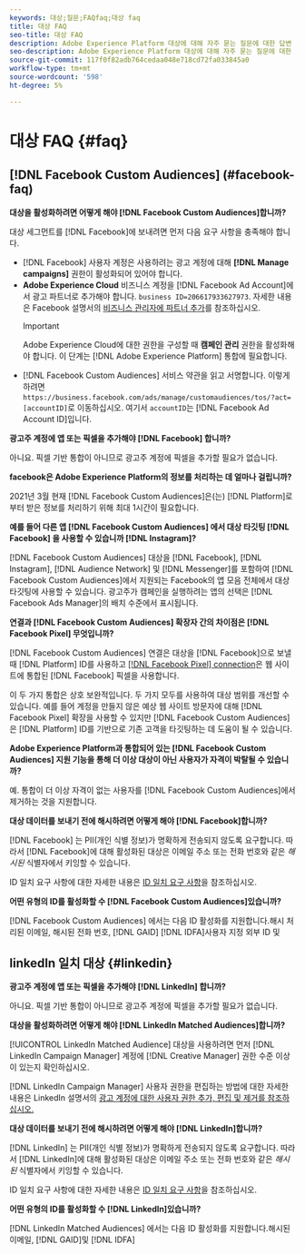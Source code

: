 ```yaml
---
keywords: 대상;질문;FAQfaq;대상 faq
title: 대상 FAQ
seo-title: 대상 FAQ
description: Adobe Experience Platform 대상에 대해 자주 묻는 질문에 대한 답변
seo-description: Adobe Experience Platform 대상에 대해 자주 묻는 질문에 대한 답변
source-git-commit: 117f0f82adb764cedaa048e718cd72fa033845a0
workflow-type: tm+mt
source-wordcount: '598'
ht-degree: 5%

---
```



# 대상 FAQ {#faq}

## [!DNL Facebook Custom Audiences] (#facebook-faq)

**대상을 활성화하려면 어떻게 해야  [!DNL Facebook Custom Audiences]합니까?**

대상 세그먼트를 [!DNL Facebook]에 보내려면 먼저 다음 요구 사항을 충족해야 합니다.

* [!DNL Facebook] 사용자 계정은 사용하려는 광고 계정에 대해 **[!DNL Manage campaigns]** 권한이 활성화되어 있어야 합니다.
* **Adobe Experience Cloud** 비즈니스 계정을 [!DNL Facebook Ad Account]에서 광고 파트너로 추가해야 합니다.  `business ID=206617933627973`. 자세한 내용은 Facebook 설명서의 [비즈니스 관리자에 파트너 추가](https://www.facebook.com/business/help/1717412048538897)를 참조하십시오.
   >[!IMPORTANT]
   >
   > Adobe Experience Cloud에 대한 권한을 구성할 때 **캠페인 관리** 권한을 활성화해야 합니다. 이 단계는 [!DNL Adobe Experience Platform] 통합에 필요합니다.
* [!DNL Facebook Custom Audiences] 서비스 약관을 읽고 서명합니다. 이렇게 하려면 `https://business.facebook.com/ads/manage/customaudiences/tos/?act=[accountID]`로 이동하십시오. 여기서 `accountID`는 [!DNL Facebook Ad Account ID]입니다.

**광고주 계정에 앱 또는 픽셀을 추가해야  [!DNL Facebook] 합니까?**

아니요. 픽셀 기반 통합이 아니므로 광고주 계정에 픽셀을 추가할 필요가 없습니다.

**facebook은 Adobe Experience Platform의 정보를 처리하는 데 얼마나 걸립니까?**

2021년 3월 현재 [!DNL Facebook Custom Audiences]은(는) [!DNL Platform]로부터 받은 정보를 처리하기 위해 최대 1시간이 필요합니다.

**예를 들어 다른 앱 [!DNL Facebook Custom Audiences] 에서 대상 타깃팅 [!DNL Facebook] 을 사용할 수 있습니까 [!DNL Instagram]?**

[!DNL Facebook Custom Audiences] 대상을 [!DNL Facebook], [!DNL Instagram], [!DNL Audience Network] 및 [!DNL Messenger]를 포함하여 [!DNL Facebook Custom Audiences]에서 지원되는 Facebook의 앱 모음 전체에서 대상 타깃팅에 사용할 수 있습니다. 광고주가 캠페인을 실행하려는 앱의 선택은 [!DNL Facebook Ads Manager]의 배치 수준에서 표시됩니다.

**연결과  [!DNL Facebook Custom Audiences] 확장자 간의 차이점은  [!DNL Facebook Pixel] 무엇입니까?**

[!DNL Facebook Custom Audiences] 연결은 대상을 [!DNL Facebook]으로 보낼 때 [!DNL Platform] ID를 사용하고 [[!DNL Facebook Pixel] connection](../destinations/catalog/advertising/facebook-pixel.md)은 웹 사이트에 통합된 [!DNL Facebook] 픽셀을 사용합니다.

이 두 가지 통합은 상호 보완적입니다. 두 가지 모두를 사용하여 대상 범위를 개선할 수 있습니다. 예를 들어 계정을 만들지 않은 예상 웹 사이트 방문자에 대해 [!DNL Facebook Pixel] 확장을 사용할 수 있지만 [!DNL Facebook Custom Audiences]은 [!DNL Platform] ID를 기반으로 기존 고객을 타깃팅하는 데 도움이 될 수 있습니다.

**Adobe Experience Platform과 통합되어 있는  [!DNL Facebook Custom Audiences] 지원 기능을 통해 더 이상 대상이 아닌 사용자가 자격이 박탈될 수 있습니까?**

예. 통합이 더 이상 자격이 없는 사용자를 [!DNL Facebook Custom Audiences]에서 제거하는 것을 지원합니다.

**대상 데이터를 보내기 전에 해시하려면 어떻게 해야  [!DNL Facebook]합니까?**

[!DNL Facebook] 는 PII(개인 식별 정보)가 명확하게 전송되지 않도록 요구합니다. 따라서 [!DNL Facebook]에 대해 활성화된 대상은 이메일 주소 또는 전화 번호와 같은 *해시된* 식별자에서 키잉할 수 있습니다.

ID 일치 요구 사항에 대한 자세한 내용은 [ID 일치 요구 사항](catalog/social/facebook.md#id-matching-requirements)을 참조하십시오.

**어떤 유형의 ID를 활성화할 수  [!DNL Facebook Custom Audiences]있습니까?**

[!DNL Facebook Custom Audiences] 에서는 다음 ID 활성화를 지원합니다.해시 처리된 이메일, 해시된 전화 번호,  [!DNL GAID] [!DNL IDFA]사용자 지정 외부 ID 및

## linkedIn 일치 대상 {#linkedin}

**광고주 계정에 앱 또는 픽셀을 추가해야  [!DNL LinkedIn] 합니까?**

아니요. 픽셀 기반 통합이 아니므로 광고주 계정에 픽셀을 추가할 필요가 없습니다.

**대상을 활성화하려면 어떻게 해야  [!DNL LinkedIn Matched Audiences]합니까?**

[!UICONTROL LinkedIn Matched Audience] 대상을 사용하려면 먼저 [!DNL LinkedIn Campaign Manager] 계정에 [!DNL Creative Manager] 권한 수준 이상이 있는지 확인하십시오.

[!DNL LinkedIn Campaign Manager] 사용자 권한을 편집하는 방법에 대한 자세한 내용은 LinkedIn 설명서의 [광고 계정에 대한 사용자 권한 추가, 편집 및 제거를 참조하십시오.](https://www.linkedin.com/help/lms/answer/5753)

**대상 데이터를 보내기 전에 해시하려면 어떻게 해야  [!DNL LinkedIn]합니까?**

[!DNL LinkedIn] 는 PII(개인 식별 정보)가 명확하게 전송되지 않도록 요구합니다. 따라서 [!DNL LinkedIn]에 대해 활성화된 대상은 이메일 주소 또는 전화 번호와 같은 *해시된* 식별자에서 키잉할 수 있습니다.

ID 일치 요구 사항에 대한 자세한 내용은 [ID 일치 요구 사항](catalog/social/linkedin.md#id-matching-requirements)을 참조하십시오.

**어떤 유형의 ID를 활성화할 수  [!DNL LinkedIn]있습니까?**

[!DNL LinkedIn Matched Audiences] 에서는 다음 ID 활성화를 지원합니다.해시된 이메일,  [!DNL GAID]및  [!DNL IDFA]
